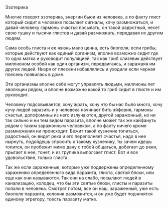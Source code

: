 Эзотерика

Многие говорят эзотерика, энергии бьюи из человека, а по факту глист который сидит в человеке посылает сигналы, хочу размножаться, и давай человеку гармоны счастья посылать, он такой радостный, несет свою тушку и тысячи глистов и давай размножать, передавая их другим людям.

Сама особь глиста и ее жизнь мало ценна, есть биополя, если грибы, которые действуют как единый организм, вполне возможно сидит где то одна матка и руководит популяцией, так как гриб слизевик действует миллионом особей как один организм, передвигаясь, и заражаяя им других людей.
Низря от плесени избавлялись и уходили если черная плесень появилась в доме.

Эти организмы вполне себе могут управлять людьми, миллионы лет эволюции рядом, и вполне возможно какой то гриб сидит в глисте и им руководит.

Человеку подсовывается, хочу жрать, хочу что бы нас было много, хочу кучу людей заразить и у человека начинает бить эйфория, гармоны счастья, допофомины из него излучаются, другой заражонный, но ни так сильно и ни тем видом паразита, вполне может так же кайфануть рядом с таким заражонным человеком, а по факту ничего кроме размножения ни происходит. Бежит такой кузнечик топиться, радостный, он видет река и его переполняет счастья, надо в нее нырнуть, подойдешь спросить к такому кузнечику, ты зачем идешь топится, он пробежит мимо дану с тобой общаться, добегает до реки, прыгает в нее, тонет, и из трупика выползает глист. Вот и все удовольствие, только глиста.

Так же если зараженные, которые уже поддержены определенному зараженяю определенного вида паразита, глиста, святой блохи, или еще как они называются. Так они на слабо, посылают людей в канализацию, колодец, что бы эти святые блохи, глисты и паразиты попали в человека. Смотрят потом, все он наш, зараженный, уже есть биополе паразита, колония разможится, и он уже будет подчинятся единому эгрегору, тоесть паразиту матке.
